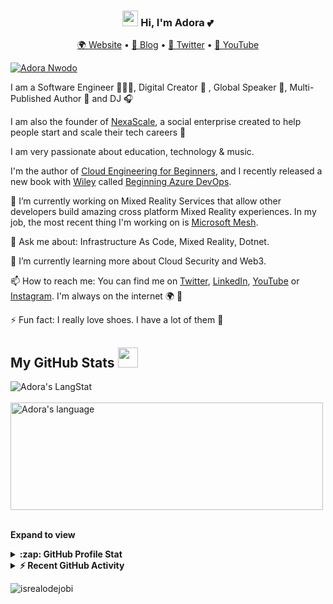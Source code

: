 <h3 align="center"><img src = "https://raw.githubusercontent.com/MartinHeinz/MartinHeinz/master/wave.gif" width = 25px> Hi, I'm Adora 💕</h3>
<p align="center">
  <a href="https://adoranwodo.com">🌍 Website</a> • 
  <a href="https://adorahack.com">📖 Blog</a> • 
  <a href="https://twitter.com/adoranwodo">📱 Twitter</a> • 
  <a href="https://youtube.com/c/adorahacktv">📼 YouTube</a>
</p>

[![Adora Nwodo](https://adoranwodo.com/new-profile.jpg)](https://www.adoranwodo.com)

I am a Software Engineer 👩🏽‍💻, Digital Creator 🚀 , Global Speaker 🎤, Multi-Published Author 📖 and DJ 🎧 

I am also the founder of [NexaScale](https://nexascale.org/), a social enterprise created to help people start and scale their tech careers 💛

I am very passionate about education, technology & music.

I'm the author of [Cloud Engineering for Beginners](https://adoranwodo.com/books/cloud-engineering-for-beginners), and I recently released a new book with [Wiley](https://www.wiley.com/en-us) called [Beginning Azure DevOps](https://adoranwodo.com/books/beginning-azure-devops).

🔭 I’m currently working on Mixed Reality Services that allow other developers build amazing cross platform Mixed Reality experiences. In my job, the most recent thing I'm working on is [Microsoft Mesh](https://www.microsoft.com/en-us/mesh).

💬 Ask me about: Infrastructure As Code, Mixed Reality, Dotnet.

🌱 I’m currently learning more about Cloud Security and Web3.

📫 How to reach me: You can find me on [Twitter](https://twitter.com/AdoraNwodo), [LinkedIn](https://www.linkedin.com/in/adoranwodo/), [YouTube](https://www.youtube.com/@AdoraHack) or [Instagram](https://www.instagram.com/adorahack/). I'm always on the internet 🌍 📲

⚡ Fun fact: I really love shoes. I have a lot of them 👠

  <!-- GitHub section -->
 ##  My GitHub Stats <img src = "https://i.pinimg.com/originals/65/c4/f4/65c4f452571be1261e9c623f7da488ac.gif" width = 32px> 
 
<div>
  <img align="center" src="https://github-readme-streak-stats.herokuapp.com/?user=adoranwodo" alt="Adora's LangStat"/>
</div>
<div>
  <br />
  <img align="center" src="https://github-readme-stats.vercel.app/api/top-langs?username=adoranwodo&langs_count=10&show_icons=true&locale=en&layout=compact&theme=light" alt="Adora's language" height="172px"  width="500px"/>
</div>
  <br />
  
**Expand to view**
<details>
  <summary><b>:zap: GitHub Profile Stat</b></summary>
  <img src="https://github-readme-stats.anuraghazra1.vercel.app/api?username=adoranwodo&show_icons=true" />
</details>
<details>
  <summary><b>⚡ Recent GitHub Activity</b></summary>
  <br/>
   <a href="https://github.com/adoranwodo/"><img alt="Adora's Activity Graph" src="https://activity-graph.herokuapp.com/graph?username=adoranwodo&custom_title=Adora's%20Contribution%20Graph&theme=react-dark" /></a>
  <br/>
</details>

<!-- GitHub section: END -->

<!-- Profile Views -->

<p align="left"> <img src="https://komarev.com/ghpvc/?username=adoranwodo&label=Profile%20views&color=0e75b6&style=flat" alt="isrealodejobi" />
